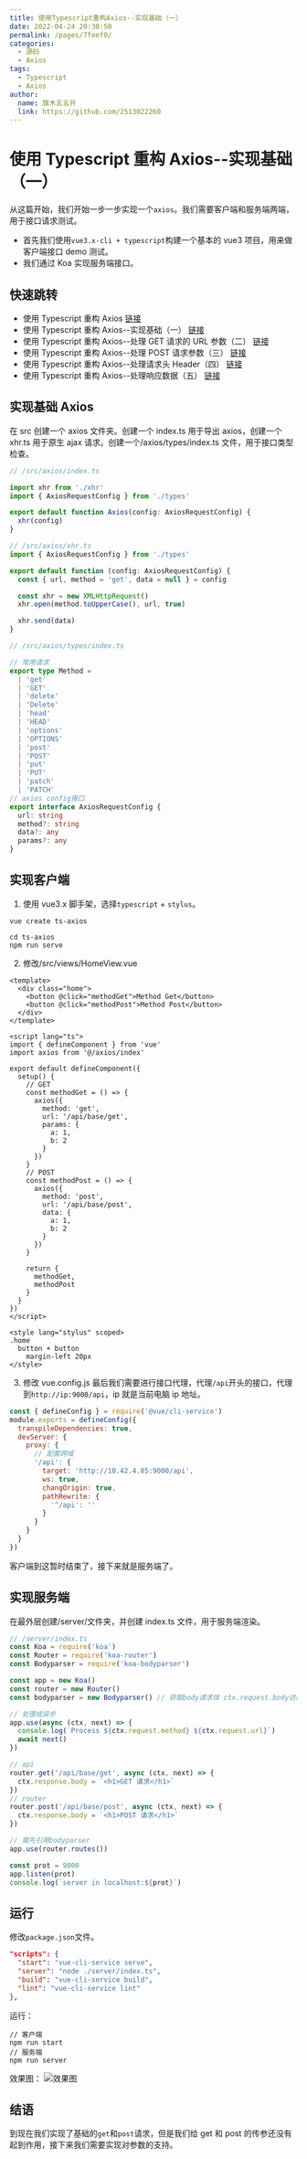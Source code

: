 ```yaml
---
title: 使用Typescript重构Axios--实现基础（一）
date: 2022-04-24 20:30:50
permalink: /pages/7feef0/
categories:
  - 源码
  - Axios
tags:
  - Typescript
  - Axios
author:
  name: 旗木五五开
  link: https://github.com/2513022260
---
```


# 使用 Typescript 重构 Axios--实现基础（一）

从这篇开始，我们开始一步一步实现一个`axios`。我们需要客户端和服务端两端，用于接口请求测试。

- 首先我们使用`vue3.x-cli + typescript`构建一个基本的 vue3 项目，用来做客户端接口 demo 测试。
- 我们通过 Koa 实现服务端接口。
<!-- more -->

## 快速跳转

- 使用 Typescript 重构 Axios [链接](/pages/1fda4a/)
- 使用 Typescript 重构 Axios--实现基础（一） [链接](/pages/7feef0/)
- 使用 Typescript 重构 Axios--处理 GET 请求的 URL 参数（二） [链接](/pages/518c20/)
- 使用 Typescript 重构 Axios--处理 POST 请求参数（三） [链接](/pages/a667c9/)
- 使用 Typescript 重构 Axios--处理请求头 Header（四） [链接](/pages/52e3b8/)
- 使用 Typescript 重构 Axios--处理响应数据（五） [链接](/pages/5e813a/)

## 实现基础 Axios

在 src 创建一个 axios 文件夹。创建一个 index.ts 用于导出 axios，创建一个 xhr.ts 用于原生 ajax 请求。创建一个/axios/types/index.ts 文件，用于接口类型检查。

```ts
// /src/axios/index.ts

import xhr from './xhr'
import { AxiosRequestConfig } from './types'

export default function Axios(config: AxiosRequestConfig) {
  xhr(config)
}
```

```ts
// /src/axios/xhr.ts
import { AxiosRequestConfig } from './types'

export default function (config: AxiosRequestConfig) {
  const { url, method = 'get', data = null } = config

  const xhr = new XMLHttpRequest()
  xhr.open(method.toUpperCase(), url, true)

  xhr.send(data)
}
```

```ts
// /src/axios/types/index.ts

// 常用请求
export type Method =
  | 'get'
  | 'GET'
  | 'delete'
  | 'Delete'
  | 'head'
  | 'HEAD'
  | 'options'
  | 'OPTIONS'
  | 'post'
  | 'POST'
  | 'put'
  | 'PUT'
  | 'patch'
  | 'PATCH'
// axios config接口
export interface AxiosRequestConfig {
  url: string
  method?: string
  data?: any
  params?: any
}
```

## 实现客户端

1. 使用 vue3.x 脚手架，选择`typescript` + `stylus`。

```
vue create ts-axios

cd ts-axios
npm run serve
```

2. 修改/src/views/HomeView.vue

```vue
<template>
  <div class="home">
    <button @click="methodGet">Method Get</button>
    <button @click="methodPost">Method Post</button>
  </div>
</template>

<script lang="ts">
import { defineComponent } from 'vue'
import axios from '@/axios/index'

export default defineComponent({
  setup() {
    // GET
    const methodGet = () => {
      axios({
        method: 'get',
        url: '/api/base/get',
        params: {
          a: 1,
          b: 2
        }
      })
    }
    // POST
    const methodPost = () => {
      axios({
        method: 'post',
        url: '/api/base/post',
        data: {
          a: 1,
          b: 2
        }
      })
    }

    return {
      methodGet,
      methodPost
    }
  }
})
</script>

<style lang="stylus" scoped>
.home
  button + button
    margin-left 20px
</style>
```

3. 修改 vue.config.js
   最后我们需要进行接口代理，代理`/api`开头的接口，代理到`http://ip:9000/api`，ip 就是当前电脑 ip 地址。

```js
const { defineConfig } = require('@vue/cli-service')
module.exports = defineConfig({
  transpileDependencies: true,
  devServer: {
    proxy: {
      // 配置跨域
      '/api': {
        target: 'http://10.42.4.85:9000/api',
        ws: true,
        changOrigin: true,
        pathRewrite: {
          '^/api': ''
        }
      }
    }
  }
})
```

客户端到这暂时结束了，接下来就是服务端了。

## 实现服务端

在最外层创建/server/文件夹，并创建 index.ts 文件，用于服务端渲染。

```ts
// /server/index.ts
const Koa = require('koa')
const Router = require('koa-router')
const Bodyparser = require('koa-bodyparser')

const app = new Koa()
const router = new Router()
const bodyparser = new Bodyparser() // 获取body请求体 ctx.request.body访问到请求报文的报文实体

// 处理成异步
app.use(async (ctx, next) => {
  console.log(`Process ${ctx.request.method} ${ctx.request.url}`)
  await next()
})

// api
router.get('/api/base/get', async (ctx, next) => {
  ctx.response.body = `<h1>GET 请求</h1>`
})
// router
router.post('/api/base/post', async (ctx, next) => {
  ctx.response.body = `<h1>POST 请求</h1>`
})

// 需先引用bodyparser
app.use(router.routes())

const prot = 9000
app.listen(prot)
console.log(`server in localhost:${prot}`)
```

## 运行

修改`package.json`文件。

```json
"scripts": {
  "start": "vue-cli-service serve",
  "server": "node ./server/index.ts",
  "build": "vue-cli-service build",
  "lint": "vue-cli-service lint"
},
```

运行：

```
// 客户端
npm run start
// 服务端
npm run server
```

效果图：
![效果图](/blog/img/source/axios-1.png)

## 结语

到现在我们实现了基础的`get`和`post`请求，但是我们给 get 和 post 的传参还没有起到作用，接下来我们需要实现对参数的支持。
